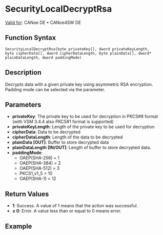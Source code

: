 # SecurityLocalDecryptRsa

[Valid for](../../../Shared/FeatureAvailability.md): CANoe DE • CANoe4SW DE

## Function Syntax

`SecurityLocalDecryptRsa(byte privateKey[], dword privateKeyLength, byte cipherData[], dword cipherDataLength, byte plainData[], dword* plainDataLength, dword paddingMode)`

## Description

Decrypts data with a given private key using asymmetric RSA encryption. Padding mode can be selected via the parameter.

## Parameters

- **privateKey**: The private key to be used for decryption in PKCS#8 format (with VSM 3.4.4 also PKCS#1 format is supported)
- **privateKeyLength**: Length of the private key to be used for decryption
- **cipherData**: Data to be decrypted
- **cipherDataLength**: Length of the data to be decrypted
- **plainData [OUT]**: Buffer to store decrypted data
- **plainDataLength [IN/OUT]**: Length of buffer to store decrypted data.
- **paddingMode**:
  - OAEP(SHA-256) = 1
  - OAEP(SHA-384) = 2
  - OAEP(SHA-512) = 3
  - PKCS1_v1_5 = 10
  - OAEP(SHA-1) = 12

## Return Values

- **1**: Success. A value of 1 means that the action was successful.
- **≤ 0**: Error. A value less than or equal to 0 means error.

## Example
